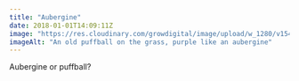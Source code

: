 ```yaml
---
title: "Aubergine"
date: 2018-01-01T14:09:11Z
image: "https://res.cloudinary.com/growdigital/image/upload/w_1280/v1544046823/puffball-27659901879.jpg"
imageAlt: "An old puffball on the grass, purple like an aubergine"
---
```


Aubergine or puffball?

